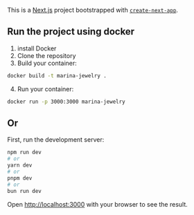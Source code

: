 This is a [Next.js](https://nextjs.org/) project bootstrapped with [`create-next-app`](https://github.com/vercel/next.js/tree/canary/packages/create-next-app).

## Run the project using docker

1. install Docker
2. Clone the repository
3. Build your container:

```bash
docker build -t marina-jewelry .
```

4. Run your container:

```bash
docker run -p 3000:3000 marina-jewelry
```

## Or

First, run the development server:

```bash
npm run dev
# or
yarn dev
# or
pnpm dev
# or
bun run dev
```

Open [http://localhost:3000](http://localhost:3000) with your browser to see the result.
